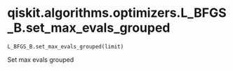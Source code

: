 # qiskit.algorithms.optimizers.L\_BFGS\_B.set\_max\_evals\_grouped

`L_BFGS_B.set_max_evals_grouped(limit)`

Set max evals grouped
